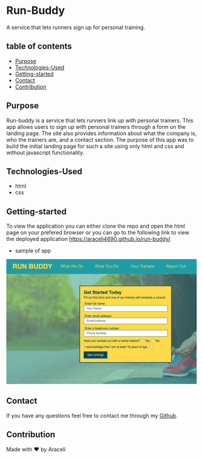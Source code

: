 # Run-Buddy
A service that lets runners sign up for personal training.

## table of contents 
- [Purpose](#purpose)
- [Technologies-Used](#Technologies-Used)
- [Getting-started](#Getting-started)
- [Contact](#Contact)
- [Contribution](#contribution)

## Purpose 
Run-buddy is a service that lets runners link up with personal trainers. This app allows users to sign up with personal trainers through a form on the landing page. The site also provides information about what the company is, who the trainers are, and a contact section. The purpose of this app was to build the initial landing page for such a site using only html and css and without javascript functionality. 

## Technologies-Used
- html
- css

## Getting-started
To view the application you can either clone the repo and open the html page on your prefered browser or you can go to the following link to view the deployed application https://araceli4690.github.io/run-buddy/. 

- sample of app

![](./assets/images/run-buddy.png)

## Contact
If you have any questions feel free to contact me through my [Github](https://github.com/Araceli4690).

## Contribution
Made with ❤️ by Araceli

